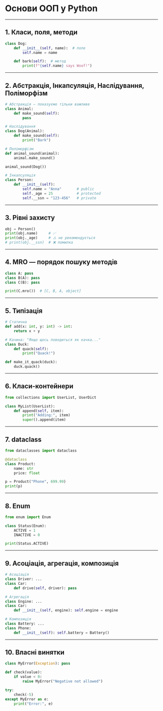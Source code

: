 # Основи ООП у Python 
---

## 1. Класи, поля, методи
```python
class Dog:
    def __init__(self, name):  # поле
        self.name = name

    def bark(self):  # метод
        print(f"{self.name} says Woof!")
```

---

## 2. Абстракція, Інкапсуляція, Наслідування, Поліморфізм
```python
# Абстракція — показуємо тільки важливе
class Animal:
    def make_sound(self):
        pass

# Наслідування
class Dog(Animal):
    def make_sound(self):
        print("Bark")

# Поліморфізм
def animal_sound(animal):
    animal.make_sound()

animal_sound(Dog())

# Інкапсуляція
class Person:
    def __init__(self):
        self.name = "Anna"       # public
        self._age = 25           # protected
        self.__ssn = "123-456"   # private
```

---

## 3. Рівні захисту
```python
obj = Person()
print(obj.name)     # ✅
print(obj._age)     # ⚠️ не рекомендується
# print(obj.__ssn)  # ❌ помилка
```

---

## 4. MRO — порядок пошуку методів
```python
class A: pass
class B(A): pass
class C(B): pass

print(C.mro())  # [C, B, A, object]
```

---

## 5. Типізація
```python
# Статична
def add(x: int, y: int) -> int:
    return x + y

# Качина: "Якщо щось поводиться як качка..."
class Duck:
    def quack(self):
        print("Quack!")

def make_it_quack(duck):
    duck.quack()
```

---

## 6. Класи-контейнери
```python
from collections import UserList, UserDict

class MyList(UserList):
    def append(self, item):
        print("Adding:", item)
        super().append(item)
```

---

## 7. dataclass
```python
from dataclasses import dataclass

@dataclass
class Product:
    name: str
    price: float

p = Product("Phone", 699.99)
print(p)
```

---

## 8. Enum
```python
from enum import Enum

class Status(Enum):
    ACTIVE = 1
    INACTIVE = 0

print(Status.ACTIVE)
```

---

## 9. Асоціація, агрегація, композиція
```python
# Асоціація
class Driver: ...
class Car:
    def drive(self, driver): pass

# Агрегація
class Engine: ...
class Car:
    def __init__(self, engine): self.engine = engine

# Композиція
class Battery: ...
class Phone:
    def __init__(self): self.battery = Battery()
```

---

## 10. Власні винятки
```python
class MyError(Exception): pass

def check(value):
    if value < 0:
        raise MyError("Negative not allowed")

try:
    check(-5)
except MyError as e:
    print("Error:", e)
```